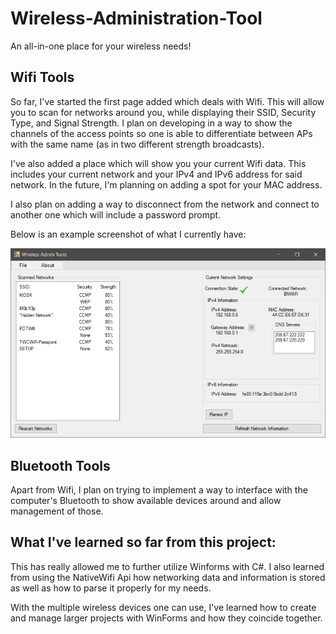 # Wireless-Administration-Tool
An all-in-one place for your wireless needs!


## Wifi Tools
So far, I've started the first page added which deals with Wifi. This will allow you to scan for networks around you, while
displaying their SSID, Security Type, and Signal Strength. I plan on developing in a way to show the channels of the access points so one is able to differentiate between APs with the same name (as in two different strength broadcasts).

I've also added a place which will show you your current Wifi data.
This includes your current network and your IPv4 and IPv6 address for said network. In the future, I'm planning on adding
a spot for your MAC address.

I also plan on adding a way to disconnect from the network and connect to another one which will include a password prompt.

Below is an example screenshot of what I currently have:

![alt text](https://github.com/rytrotter/Wireless-Administration-Tool/blob/rytrotter-patch-1/Wifi_Example_ScreenShot.png)


## Bluetooth Tools
Apart from Wifi, I plan on trying to implement a way to interface with the computer's Bluetooth to show available devices around
and allow management of those.

## What I've learned so far from this project:

This has really allowed me to further utilize Winforms with C#. I also learned from using the NativeWifi Api how networking
data and information is stored as well as how to parse it properly for my needs.

With the multiple wireless devices one can use, I've learned how to create and manage larger projects with WinForms and how they 
coincide together.
